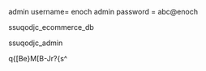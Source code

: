 admin username= enoch
admin password = abc@enoch







ssuqodjc_ecommerce_db

ssuqodjc_admin

q{[Be}M[B-Jr?{s^